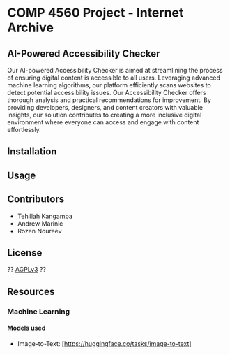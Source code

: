 # COMP 4560 Project - Internet Archive

## AI-Powered Accessibility Checker

Our AI-powered Accessibility Checker is aimed at streamlining the process of ensuring digital content is accessible to all users. Leveraging advanced machine learning algorithms, our platform efficiently scans websites to detect potential accessibility issues. Our Accessibility Checker offers thorough analysis and practical recommendations for improvement. By providing developers, designers, and content creators with valuable insights, our solution contributes to creating a more inclusive digital environment where everyone can access and engage with content effortlessly. 

## Installation



## Usage



## Contributors

- Tehillah Kangamba
- Andrew Marinic
- Rozen Noureev

## License

?? [AGPLv3](https://choosealicense.com/licenses/agpl-3.0/) ?? 

## Resources

### Machine Learning

#### Models used

- Image-to-Text: [https://huggingface.co/tasks/image-to-text]
